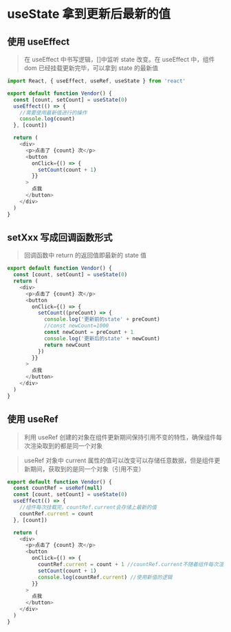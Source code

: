# useState 拿到更新后最新的值 [](#latest-value)

## 使用 useEffect [](#useEffect)

> 在 useEffect 中书写逻辑，[]中监听 state 改变。在 useEffect 中，组件 dom 已经挂载更新完毕，可以拿到 state 的最新值

```js
import React, { useEffect, useRef, useState } from 'react'

export default function Vendor() {
  const [count, setCount] = useState(0)
  useEffect(() => {
    //需要使用最新值进行的操作
    console.log(count)
  }, [count])

  return (
    <div>
      <p>点击了 {count} 次</p>
      <button
        onClick={() => {
          setCount(count + 1)
        }}
      >
        点我
      </button>
    </div>
  )
}
```

## setXxx 写成回调函数形式 [](#setxxx写成回调函数形式)

> 回调函数中 return 的返回值即最新的 state 值

```js
export default function Vendor() {
  const [count, setCount] = useState(0)
  return (
    <div>
      <p>点击了 {count} 次</p>
      <button
        onClick={() => {
          setCount((preCount) => {
            console.log('更新前的state' + preCount)
            //const newCount=1000
            const newCount = preCount + 1
            console.log('更新后的state' + newCount)
            return newCount
          })
        }}
      >
        点我
      </button>
    </div>
  )
}
```

## 使用 useRef [](#useRef)

> 利用 useRef 创建的对象在组件更新期间保持引用不变的特性，确保组件每次渲染取到的都是同一个对象

> useRef 对象中 current 属性的值可以改变可以存储任意数据，但是组件更新期间，获取到的是同一个对象（引用不变）

```js
export default function Vendor() {
  const countRef = useRef(null)
  const [count, setCount] = useState(0)
  useEffect(() => {
    //组件每次挂载完，countRef.current会存储上最新的值
    countRef.current = count
  }, [count])

  return (
    <div>
      <p>点击了 {count} 次</p>
      <button
        onClick={() => {
          countRef.current = count + 1 //countRef.current不随着组件每次渲染变化，先把新值存在这里
          setCount(count + 1)
          console.log(countRef.current) //使用新值的逻辑
        }}
      >
        点我
      </button>
    </div>
  )
}
```
